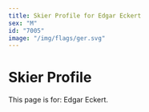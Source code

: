 ```yaml
---
title: Skier Profile for Edgar Eckert
sex: "M"
id: "7005"
image: "/img/flags/ger.svg" 
---
```


# Skier Profile

This page is for: Edgar Eckert.
    